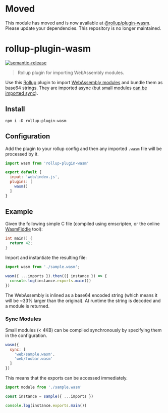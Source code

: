 # Moved

This module has moved and is now available at [@rollup/plugin-wasm](https://github.com/rollup/plugins). Please update your dependencies. This repository is no longer maintained.

# rollup-plugin-wasm

[![semantic-release](https://img.shields.io/badge/%20%20%F0%9F%93%A6%F0%9F%9A%80-semantic--release-e10079.svg)](https://github.com/semantic-release/semantic-release)

> Rollup plugin for importing WebAssembly modules.

Use this [Rollup](https://github.com/rollup/rollup) plugin to import [WebAssembly modules](http://webassembly.org) and bundle them as base64 strings.  They are imported async (but small modules [can be imported sync](#sync-modules)).

## Install

```
npm i -D rollup-plugin-wasm
```

## Configuration

Add the plugin to your rollup config and then any imported `.wasm` file will be processed by it.

```js
import wasm from 'rollup-plugin-wasm'

export default {
  input: 'web/index.js',
  plugins: [
    wasm()
  ]
}
```

## Example

Given the following simple C file (compiled using emscripten, or the online [WasmFiddle](https://wasdk.github.io/WasmFiddle//) tool):

```c
int main() {
  return 42;
}
```

Import and instantiate the resulting file:

```js
import wasm from './sample.wasm';

wasm({ ...imports }).then(({ instance }) => {
  console.log(instance.exports.main())
})
```

The WebAssembly is inlined as a base64 encoded string (which means it will be ~33% larger than the original). At runtime the string is decoded and a module is returned.

### Sync Modules

Small modules (< 4KB) can be compiled synchronously by specifying them in the configuration.

```js
wasm({
  sync: [
    'web/sample.wasm',
    'web/foobar.wasm'
  ]
})
```

This means that the exports can be accessed immediately.

```js
import module from './sample.wasm'

const instance = sample({ ...imports })

console.log(instance.exports.main())
```
